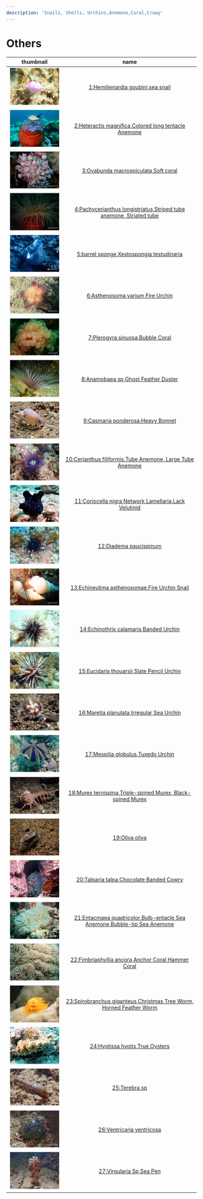 ```yaml
---
description: 'Snails, Shells, Urchins,Anemone,Coral,Crowy'
---
```


# Others

| thumbnail | name |
| :---: | :---: |
| ![](../../.gitbook/assets/small-hemilienardia-goubini.jpg)  | [1:Hemilienardia goubini,sea snail](1-hemilienardia-goubini-sea-snail.md) |
| ![](../../.gitbook/assets/small-heteractis-magnifica.jpg)  | [2:Heteractis magnifica,Colored long tentacle Anemone](2-heteractis-magnifica-colored-long-tentacle-anemone.md) |
| ![](../../.gitbook/assets/small-ovabunda-macrospiculata.jpg)  | [3:Ovabunda macrospiculata,Soft coral](3-ovabunda-macrospiculata-soft-coral.md) |
| ![](../../.gitbook/assets/small-pachycerianthus-longistriatus.jpg)  | [4:Pachycerianthus longistriatus,Striped tube anemone, Striated tube](4-pachycerianthus-longistriatus-striped-tube-anemone-striated-tube.md) |
| ![](../../.gitbook/assets/small-barrel-sponge.jpg)  | [5:barrel sponge,Xestospongia testudinaria](5-barrel-sponge-xestospongia-testudinaria.md) |
| ![](../../.gitbook/assets/small-asthenosoma-varium.jpg)  | [6:Asthenosoma varium,Fire Urchin](6-asthenosoma-varium-fire-urchin.md) |
| ![](../../.gitbook/assets/small-plerogyra-sinuosa.jpg)  | [7:Plerogyra sinuosa,Bubble Coral](7-plerogyra-sinuosa-bubble-coral.md) |
| ![](../../.gitbook/assets/small-anamobaea-sp2-ghost-feather-duster.jpg)  | [8:Anamobaea sp,Ghost Feather Duster](8-anamobaea-sp-ghost-feather-duster.md) |
| ![](../../.gitbook/assets/small-casmaria-ponderosa.jpg)  | [9:Casmaria ponderosa,Heavy Bonnet](9-casmaria-ponderosa-heavy-bonnet.md) |
| ![](../../.gitbook/assets/small-cerianthus-filiformis.jpg)  | [10:Cerianthus filiformis,Tube Anemone, Large Tube Anemone](10-cerianthus-filiformis-tube-anemone-large-tube-anemone.md) |
| ![](../../.gitbook/assets/small-coriocella-nigra.jpg)  | [11:Coriocella nigra,Network Lamellaria,Lack Velutinid](11-coriocella-nigra-network-lamellaria-lack-velutinid.md) |
| ![](../../.gitbook/assets/small-diadema-paucispinum.jpg)  | [12:Diadema paucispinum](12-diadema-paucispinum.md) |
| ![](../../.gitbook/assets/small-echineulima-asthenosomae.jpg)  | [13:Echineulima asthenosomae,Fire Urchin Snail](13-echineulima-asthenosomae-fire-urchin-snail.md) |
| ![](../../.gitbook/assets/small-echinothrix-calamaris.jpg)  | [14:Echinothrix calamaris,Banded Urchin](14-echinothrix-calamaris-banded-urchin.md) |
| ![](../../.gitbook/assets/small-eucidaris-thouarsii.jpg)  | [15:Eucidaris thouarsii,Slate Pencil Urchin](15-eucidaris-thouarsii-slate-pencil-urchin.md) |
| ![](../../.gitbook/assets/small-maretia-planulata.jpg)  | [16:Maretia planulata,Irregular Sea Urchin](16-maretia-planulata-irregular-sea-urchin.md) |
| ![](../../.gitbook/assets/small-mespilia-globulus.jpg)  | [17:Mespilia globulus,Tuxedo Urchin](17-mespilia-globulus-tuxedo-urchin.md) |
| ![](../../.gitbook/assets/small-murex-ternispina.jpg)  | [18:Murex ternispina,Triple-spined Murex, Black-spined Murex](18-murex-ternispina-triple-spined-murex-black-spined-murex.md) |
| ![](../../.gitbook/assets/small-oliva-oliva.jpg)  | [19:Oliva oliva](19-oliva-oliva.md) |
| ![](../../.gitbook/assets/small-talparia-talpa.jpg)  | [20:Talparia talpa,Chocolate Banded Cowry](20-talparia-talpa-chocolate-banded-cowry.md) |
| ![](../../.gitbook/assets/small-entacmaea-quadricolor.jpg)  | [21:Entacmaea quadricolor,Bulb-entacle Sea Anemone,Bubble-tip Sea Anemone](21-entacmaea-quadricolor-bulb-entacle-sea-anemone-bubble-tip-sea-anemone.md) |
| ![](../../.gitbook/assets/small-fimbriaphyllia-ancora.jpg)  | [22:Fimbriaphyllia ancora,Anchor Coral Hammer Coral](22-fimbriaphyllia-ancora-anchor-coral-hammer-coral.md) |
| ![](../../.gitbook/assets/small-spirobranchus-giganteus.jpg)  | [23:Spirobranchus giganteus,Christmas Tree Worm, Horned Feather Worm](23-spirobranchus-giganteus-christmas-tree-worm-horned-feather-worm.md) |
| ![](../../.gitbook/assets/small-hyotissa-hyotis.jpg)  | [24:Hyotissa hyotis,True Oysters](24-hyotissa-hyotis-true-oysters.md) |
| ![](../../.gitbook/assets/small-terebra-sp.jpg)  | [25:Terebra sp](25-terebra-sp.md) |
| ![](../../.gitbook/assets/small-ventricaria-ventricosa.jpg)  | [26:Ventricaria ventricosa](26-ventricaria-ventricosa.md) |
| ![](../../.gitbook/assets/small-virgularia-sp.jpg)  | [27:Virgularia Sp,Sea Pen](27-virgularia-sp-sea-pen.md) |



